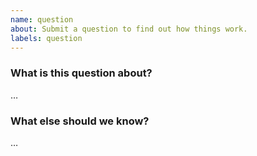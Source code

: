 ```yaml
---
name: question
about: Submit a question to find out how things work.
labels: question
---
```


### What is this question about?

…

### What else should we know?

…
